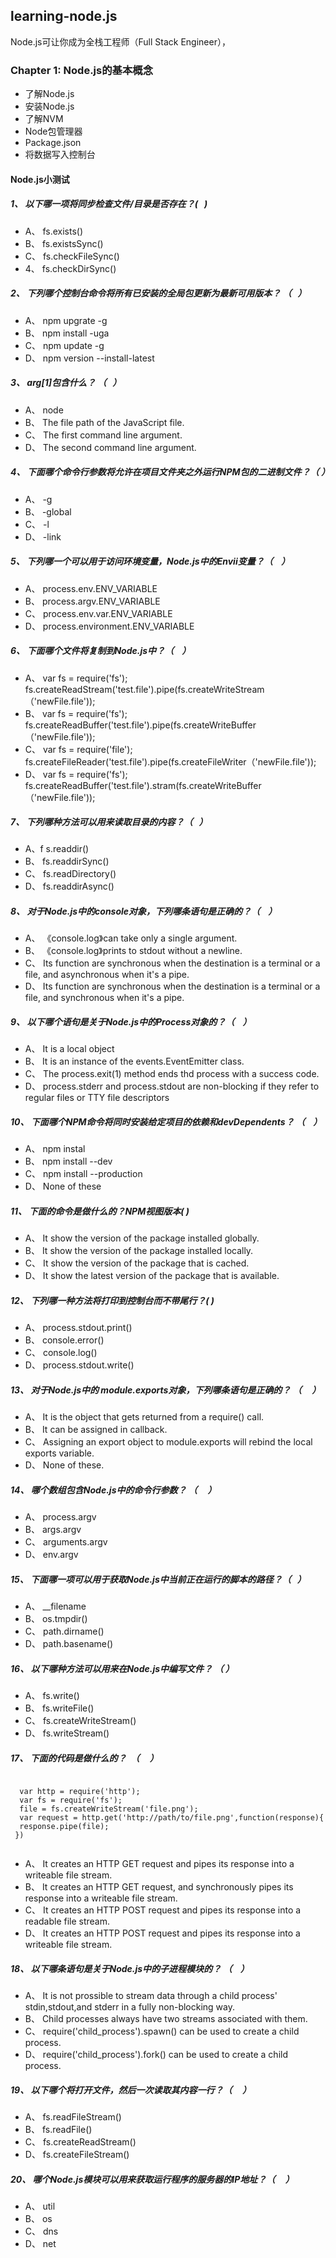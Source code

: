 ## learning-node.js
Node.js可让你成为全栈工程师（Full Stack Engineer），

### Chapter 1: Node.js的基本概念
* 了解Node.js
* 安装Node.js
* 了解NVM
* Node包管理器
* Package.json
* 将数据写入控制台

#### Node.js小测试
##### 1、 以下哪一项将同步检查文件/目录是否存在？(   )
- A、 fs.exists()    
- B、 fs.existsSync()   
- C、 fs.checkFileSync()  
- 4、 fs.checkDirSync()

##### 2、 下列哪个控制台命令将所有已安装的全局包更新为最新可用版本？ （   ）
- A、 npm upgrate -g 
- B、 npm install -uga
- C、 npm update -g
- D、 npm version --install-latest

##### 3、 arg[1]包含什么？ （   ）
- A、 node 
- B、 The file path of the JavaScript file.
- C、 The first command line argument.
- D、 The second command line argument.

##### 4、 下面哪个命令行参数将允许在项目文件夹之外运行NPM包的二进制文件？（   ） 
- A、 -g 
- B、 -global
- C、 -l
- D、 -link

##### 5、 下列哪一个可以用于访问环境变量，Node.js中的Envii变量？（    ）
- A、 process.env.ENV_VARIABLE
- B、 process.argv.ENV_VARIABLE
- C、 process.env.var.ENV_VARIABLE
- D、 process.environment.ENV_VARIABLE

##### 6、 下面哪个文件将复制到Node.js中？（    ）
- A、 var fs = require('fs');
      fs.createReadStream('test.file').pipe(fs.createWriteStream（'newFile.file'));
- B、 var fs = require('fs');
     fs.createReadBuffer('test.file').pipe(fs.createWriteBuffer（'newFile.file'));
- C、 var fs = require('file');
      fs.createFileReader('test.file').pipe(fs.createFileWriter（'newFile.file'));
- D、 var fs = require('fs');
      fs.createReadBuffer('test.file').stram(fs.createWriteBuffer（'newFile.file'));

##### 7、 下列哪种方法可以用来读取目录的内容？（   ）
- A、f s.readdir()
- B、 fs.readdirSync()
- C、 fs.readDirectory()
- D、 fs.readdirAsync()

##### 8、 对于Node.js中的console对象，下列哪条语句是正确的？（    ）
- A、 《console.log》can take only a single argument.
- B、 《console.log》prints to stdout without a newline.
- C、 Its function are synchronous when the destination is a terminal or a file, 
and asynchronous when it's  a pipe.
- D、 Its function are synchronous when the destination is a terminal or a file, 
and synchronous when it's  a pipe.

##### 9、 以下哪个语句是关于Node.js中的Process对象的？（    ）
- A、 It is a local object
- B、 It is an instance of the events.EventEmitter class.
- C、 The process.exit(1) method ends thd process with a success code.
- D、 process.stderr and process.stdout are non-blocking if they refer to regular files or 
TTY file descriptors

##### 10、 下面哪个NPM命令将同时安装给定项目的依赖和devDependents？ （    ）
- A、 npm instal
- B、 npm install --dev
- C、 npm install --production
- D、 None of these

##### 11、 下面的命令是做什么的？NPM视图<Package-name>版本(   )
- A、 It show the version of the package installed globally.
- B、 It show the version of the package installed locally.
- C、 It show the version of the package that is cached.
- D、 It show the latest version of the package that is available.

##### 12、 下列哪一种方法将打印到控制台而不带尾行？(     )
- A、 process.stdout.print()
- B、 console.error()
- C、 console.log()
- D、 process.stdout.write()

##### 13、 对于Node.js中的 module.exports对象，下列哪条语句是正确的？ （     ）
- A、 It is the object that gets returned from a require() call.
- B、 It can be assigned in callback.
- C、 Assigning an export object to module.exports will rebind the local exports variable.
- D、 None of these.

##### 14、 哪个数组包含Node.js中的命令行参数？ （     ）
- A、 process.argv
- B、 args.argv
- C、 arguments.argv
- D、 env.argv

##### 15、 下面哪一项可以用于获取Node.js中当前正在运行的脚本的路径？（   ）
- A、 __filename
- B、 os.tmpdir()
- C、 path.dirname()
- D、 path.basename()

##### 16、 以下哪种方法可以用来在Node.js中编写文件？ （    ）
- A、 fs.write()
- B、 fs.writeFile()
- C、 fs.createWriteStream()
- D、 fs.writeStream()

##### 17、 下面的代码是做什么的？  （     ）
<code>
  var http = require('http');
  var fs = require('fs');
  file = fs.createWriteStream('file.png');
  var request = http.get('http://path/to/file.png',function(response){
  response.pipe(file);
 })
 </code>
 
- A、 It creates an HTTP GET request and pipes its response into a writeable file stream.
- B、 It creates an HTTP GET request, and synchronously pipes its response into a writeable file stream.
- C、 It creates an HTTP POST request and pipes its response into a readable file stream.
- D、 It creates an HTTP POST request and pipes its response into a writeable file stream.

##### 18、 以下哪条语句是关于Node.js中的子进程模块的？ （    ）
- A、 It is not prossible to stream data through a child process' stdin,stdout,and stderr in a fully non-blocking way.
- B、 Child processes always have two streams associated with them.
- C、 require('child_process').spawn() can be used to create a child process.
- D、 require('child_process').fork() can be used to create a child process.

##### 19、 以下哪个将打开文件，然后一次读取其内容一行？（     ）
- A、 fs.readFileStream()
- B、 fs.readFile()
- C、 fs.createReadStream()
- D、 fs.createFileStream()

##### 20、 哪个Node.js模块可以用来获取运行程序的服务器的IP地址？（     ）
- A、 util
- B、 os
- C、 dns
- D、 net


